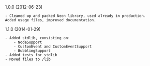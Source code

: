 1.0.0 (2012-06-23)

    - Cleaned up and packed Neon library, used already in production. Added usage files, improved documentation.

1.1.0 (2014-01-29)

    - Added stdlib, consisting on:
        - NodeSupport
        - CustomEvent and CustomEventSupport
        - BubblingSupport
    - Added tests for stdlib
    - Moved files to /lib
